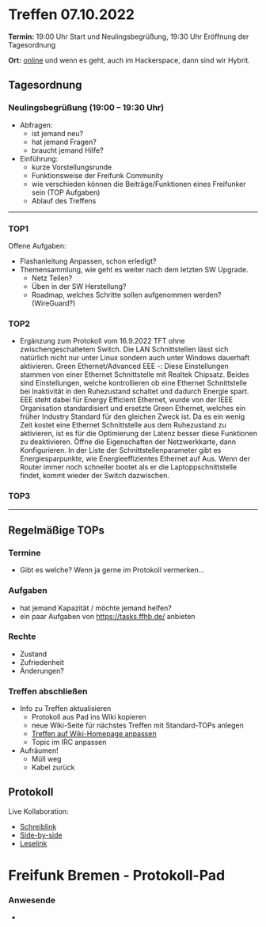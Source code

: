 # Treffen 07.10.2022

**Termin:** 19:00 Uhr Start und Neulingsbegrüßung, 19:30 Uhr Eröffnung der Tagesordnung

**Ort:** [online](https://bremen.freifunk.net/to/videokonf) und wenn es geht, auch im Hackerspace, dann sind wir Hybrit.

## Tagesordnung
### Neulingsbegrüßung (19:00 – 19:30 Uhr)

- Abfragen:
    - ist jemand neu?
    - hat jemand Fragen?
    - braucht jemand Hilfe?
- Einführung:
    - kurze Vorstellungsrunde
    - Funktionsweise der Freifunk Community
    - wie verschieden können die Beiträge/Funktionen eines Freifunker sein (TOP Aufgaben)
    - Ablauf des Treffens

---
### TOP1

Offene Aufgaben:
- Flashanleitung Anpassen, schon erledigt?
- Themensammlung, wie geht es weiter nach dem letzten SW Upgrade.
    - Netz Teilen?
    - Üben in der SW Herstellung?
    - Roadmap, welches Schritte sollen aufgenommen werden? (WireGuard?)

### TOP2

- Ergänzung zum Protokoll vom 16.9.2022 TFT ohne zwischengeschaltetem Switch.
Die LAN Schnittstellen lässt sich natürlich nicht nur unter Linux sondern auch unter Windows dauerhaft aktivieren. 
Green Ethernet/Advanced EEE -: Diese Einstellungen stammen von einer Ethernet Schnittstelle mit Realtek Chipsatz. Beides sind Einstellungen, welche kontrollieren ob eine Ethernet Schnittstelle bei Inaktivität in den Ruhezustand schaltet und dadurch Energie spart. EEE steht dabei für Energy Efficient Ethernet, wurde von der IEEE Organisation standardisiert und ersetzte Green Ethernet, welches ein früher Industry Standard für den gleichen Zweck ist. Da es ein wenig Zeit kostet eine Ethernet Schnittstelle aus dem Ruhezustand zu aktivieren, ist es für die Optimierung der Latenz besser diese Funktionen zu deaktivieren. Öffne die Eigenschaften der Netzwerkkarte, dann Konfigurieren. In der Liste der Schnittstellenparameter gibt es Energiesparpunkte, wie Energieeffizientes Ethernet auf Aus.
Wenn der Router immer noch schneller bootet als er die Laptoppschnittstelle findet, kommt wieder der Switch dazwischen.
    

### TOP3


---
## Regelmäßige TOPs

### Termine

- Gibt es welche? Wenn ja gerne im Protokoll vermerken...

### Aufgaben

- hat jemand Kapazität / möchte jemand helfen?
- ein paar Aufgaben von https://tasks.ffhb.de/ anbieten

### Rechte

- Zustand
- Zufriedenheit
- Änderungen?

### Treffen abschließen

- Info zu Treffen aktualisieren
  - Protokoll aus Pad ins Wiki kopieren
  - neue Wiki-Seite für nächstes Treffen mit Standard-TOPs anlegen
  - [Treffen auf Wiki-Homepage anpassen](https://wiki.bremen.freifunk.net/Home)
  - Topic im IRC anpassen
- Aufräumen!
  - Müll weg
  - Kabel zurück

## Protokoll

Live Kollaboration:

* [Schreiblink](https://hackmd.io/AwDgnA7ATArKC0BGGBjAzPALAUzSeARgYgGzxQAmEFFwiKBEKAhkA===?edit)
* [Side-by-side](https://hackmd.io/AwDgnA7ATArKC0BGGBjAzPALAUzSeARgYgGzxQAmEFFwiKBEKAhkA===?both)
* [Leselink](https://hackmd.io/AwDgnA7ATArKC0BGGBjAzPALAUzSeARgYgGzxQAmEFFwiKBEKAhkA===?view)

# Freifunk Bremen - Protokoll-Pad

### Anwesende
- 